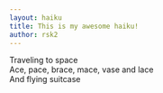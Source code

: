 ```yaml
---
layout: haiku
title: This is my awesome haiku!
author: rsk2
---
```


Traveling to space <br>
Ace, pace, brace, mace, vase and lace <br>
And flying suitcase <br>
